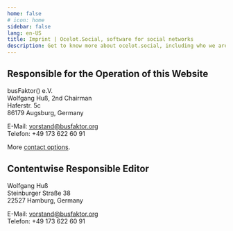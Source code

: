 ```yaml
---
home: false
# icon: home
sidebar: false
lang: en-US
title: Imprint | Ocelot.Social, software for social networks
description: Get to know more about ocelot.social, including who we are and how to reach us. Check out our imprint for project information and contacts.
---
```


## Responsible for the Operation of this Website

busFaktor() e.V.  
Wolfgang Huß, 2nd Chairman  
Haferstr. 5c  
86179 Augsburg, Germany

E-Mail: <vorstand@busfaktor.org>  
Telefon: +49 173 622 60 91

More [contact options](/en/contact/).

## Contentwise Responsible Editor

Wolfgang Huß  
Steinburger Straße 38  
22527 Hamburg, Germany

E-Mail: <vorstand@busfaktor.org>  
Telefon: +49 173 622 60 91
